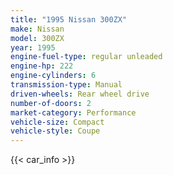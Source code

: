 ```yaml
---
title: "1995 Nissan 300ZX"
make: Nissan
model: 300ZX
year: 1995
engine-fuel-type: regular unleaded
engine-hp: 222
engine-cylinders: 6
transmission-type: Manual
driven-wheels: Rear wheel drive
number-of-doors: 2
market-category: Performance
vehicle-size: Compact
vehicle-style: Coupe
---
```


{{< car_info >}}
